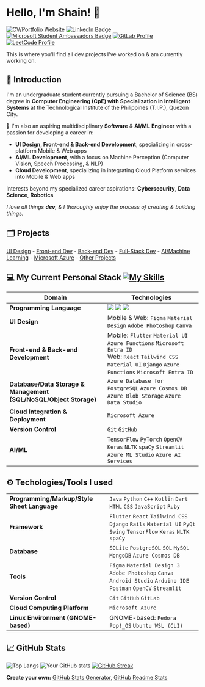# Hello, I'm Shain! 👋 
[![CV/Portfolio Website](https://img.shields.io/badge/CV/Portfolio-Visit%20My%20Website-4CAF50?style=flat&logo=web&logoColor=white&color=1C1C1C)](https://your-portfolio-website-url.com)
[![LinkedIn Badge](https://img.shields.io/badge/LinkedIn-Profile-0077B5?style=flat&logo=linkedin&logoColor=white&color=0D76A8)](https://www.linkedin.com/in/shain-sahagun/) 
[![Microsoft Student Ambassadors Badge](https://img.shields.io/badge/Microsoft%20Learn%20Student%20Ambassadors-Profile-0078D7?style=flat&logo=microsoft&logoColor=white&color=0078D7)](https://mvp.microsoft.com/en-US/studentambassadors/profile/29029057-9590-40b8-8798-a96fdadaa7d8)
[![GitLab Profile](https://img.shields.io/badge/GitLab-Profile-orange?style=flat&logo=gitlab&logoColor=white)](https://gitlab.com/m3mentomor1)
[![LeetCode Profile](https://img.shields.io/badge/LeetCode-Profile-FFA116?style=flat&logo=leetcode&logoColor=white&color=f5bb00)](https://leetcode.com/qsaqsahagun/)

This is where you'll find all dev projects I've worked on & am currently working on.
##
## 🙋 Introduction
I'm an undergraduate student currently pursuing a Bachelor of Science (BS) degree in **Computer Engineering (CpE) with Specialization in Intelligent Systems** at the Technological Institute of the Philippines (T.I.P.), Quezon City.

🚀 I'm also an aspiring multidisciplinary **Software** & **AI/ML** **Engineer** with a passion for developing a career in:
- **UI Design, Front-end & Back-end Development**, specializing in cross-platform Mobile & Web apps
- **AI/ML Development**, with a focus on Machine Perception (Computer Vision, Speech Processing, & NLP)
- **Cloud Development**, specializing in integrating Cloud Platform services into Mobile & Web apps

Interests beyond my specialized career aspirations: **Cybersecurity**, **Data Science**, **Robotics**

*I love all things **dev**, & I thoroughly enjoy the process of creating & building things.*
##
## 🗂️ Projects
[UI Design]() - [Front-end Dev]() - [Back-end Dev]() - [Full-Stack Dev]() - [AI/Machine Learning](https://github.com/m3mentomor1/m3mentomor1/blob/main/AI%5CML.md) - [Microsoft Azure]() - [Other Projects](https://github.com/m3mentomor1/m3mentomor1/blob/main/OtherProjects.md) 
##
## 💻 My Current Personal Stack [![My Skills](https://skillicons.dev/icons?i=python,javascript,dart,figma,materialui,react,django,flutter,azure)](https://skillicons.dev)
| Domain | Technologies |
|--------|--------------|
| **Programming Language** | <img src="https://img.shields.io/badge/python-%233776AB.svg?&style=for-the-badge&logo=python&logoColor=white" /> <img src="https://img.shields.io/badge/javascript-%23F7DF1E.svg?&style=for-the-badge&logo=javascript&logoColor=black" /> <img src="https://img.shields.io/badge/dart-%230175C2.svg?&style=for-the-badge&logo=dart&logoColor=white" /> |
| **UI Design** | Mobile & Web: ``Figma`` ``Material Design`` ``Adobe Photoshop`` ``Canva`` |
| **Front-end & Back-end Development** | Mobile: ``Flutter`` ``Material UI`` ``Azure Functions`` ``Microsoft Entra ID`` <br> Web: ``React`` ``Tailwind CSS`` ``Material UI`` ``Django`` ``Azure Functions`` ``Microsoft Entra ID`` |
| **Database/Data Storage & Management (SQL/NoSQL/Object Storage)** | ``Azure Database for PostgreSQL`` ``Azure Cosmos DB`` ``Azure Blob Storage`` ``Azure Data Studio`` |
| **Cloud Integration & Deployment** | ``Microsoft Azure`` |
| **Version Control** | ``Git`` ``GitHub`` |
| **AI/ML** | ``TensorFlow`` ``PyTorch`` ``OpenCV`` ``Keras`` ``NLTK`` ``spaCy`` ``Streamlit`` ``Azure ML Studio`` ``Azure AI Services`` |
##
## ⚙️ Techologies/Tools I used
|              |                                                                        |
|-----------------------------|--------------------------------------------------------------------------------------------------|
| **Programming/Markup/Style Sheet Language** | ``Java`` ``Python`` ``C++`` ``Kotlin`` ``Dart`` ``HTML`` ``CSS`` ``JavaScript`` ``Ruby`` |
| **Framework** | ``Flutter`` ``React`` ``Tailwind CSS`` ``Django`` ``Rails`` ``Material UI`` ``PyQt`` ``Swing`` ``TensorFlow`` ``Keras`` ``NLTK`` ``spaCy`` |
| **Database** | ``SQLite`` ``PostgreSQL`` ``SQL`` ``MySQL`` ``MongoDB`` ``Azure Cosmos DB`` |
| **Tools** | ``Figma`` ``Material Design 3`` ``Adobe Photoshop`` ``Canva`` ``Android Studio`` ``Arduino IDE`` ``Postman`` ``OpenCV`` ``Streamlit`` |
| **Version Control** | ``Git`` ``GitHub`` ``GitLab`` |
| **Cloud Computing Platform** | ``Microsoft Azure`` |
| **Linux Environment (GNOME-based)** | GNOME-based: ``Fedora`` ``Pop!_OS`` ``Ubuntu WSL (CLI)`` |
##
## 📈 GitHub Stats
![Top Langs](https://github-readme-stats.vercel.app/api/top-langs/?username=m3mentomor1&layout=compact&theme=rose_pine)
![Your GitHub stats](https://github-readme-stats.vercel.app/api?username=m3mentomor1&show_icons=true&hide_title=true&hide=prs&count_private=true&theme=rose_pine)
[![GitHub Streak](http://github-readme-streak-stats.herokuapp.com?user=m3mentomor1&theme=rose_pine)](https://git.io/streak-stats) 

**Create your own:** [GitHub Stats Generator](https://github.com/omsimos/github-stats-generator), [GitHub Readme Stats](https://github.com/anuraghazra/github-readme-stats)
